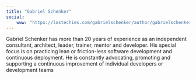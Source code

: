 ```yaml
---
title: "Gabriel Schenker"
social: 
    www: "https://lostechies.com/gabrielschenker/author/gabrielschenker/"
---
```

Gabriel Schenker has more than 20 years of experience as an independent consultant, architect, leader, trainer, mentor and developer.  His special focus is on practicing lean or friction-less software development and continuous deployment. He is constantly advocating, promoting and supporting a continuous improvement of individual developers or development teams 
<!--more-->
<!--excerpt-->

